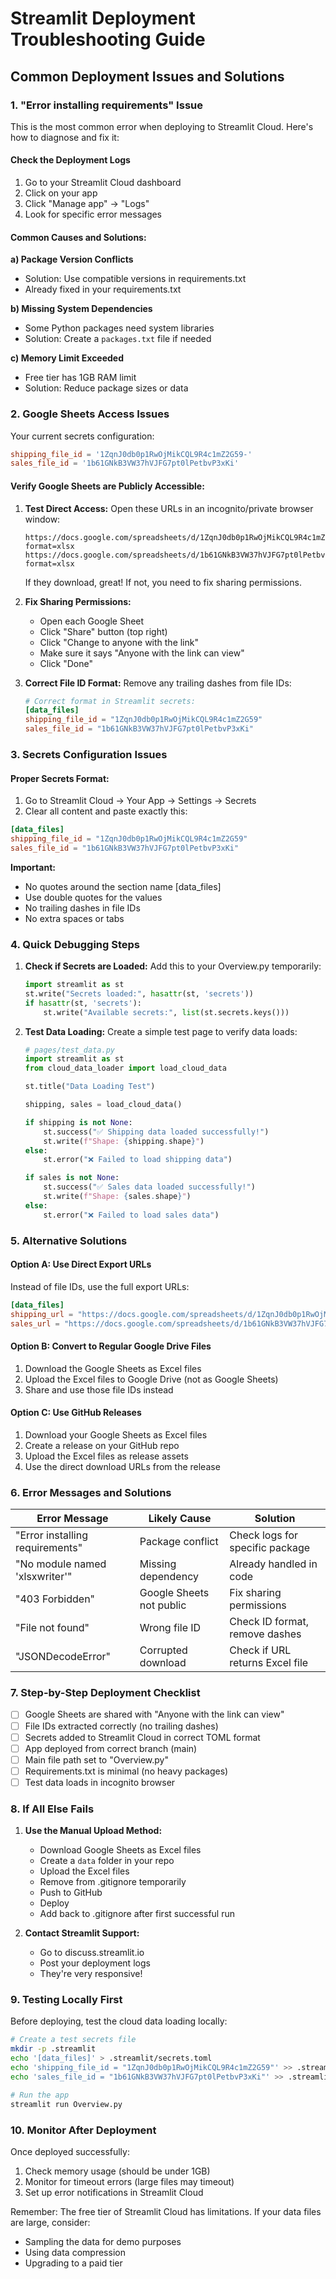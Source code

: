 # Streamlit Deployment Troubleshooting Guide

## Common Deployment Issues and Solutions

### 1. "Error installing requirements" Issue

This is the most common error when deploying to Streamlit Cloud. Here's how to diagnose and fix it:

#### Check the Deployment Logs
1. Go to your Streamlit Cloud dashboard
2. Click on your app
3. Click "Manage app" → "Logs"
4. Look for specific error messages

#### Common Causes and Solutions:

**a) Package Version Conflicts**
- Solution: Use compatible versions in requirements.txt
- Already fixed in your requirements.txt

**b) Missing System Dependencies**
- Some Python packages need system libraries
- Solution: Create a `packages.txt` file if needed

**c) Memory Limit Exceeded**
- Free tier has 1GB RAM limit
- Solution: Reduce package sizes or data

### 2. Google Sheets Access Issues

Your current secrets configuration:
```toml
shipping_file_id = '1ZqnJ0db0p1RwOjMikCQL9R4c1mZ2G59-'
sales_file_id = '1b61GNkB3VW37hVJFG7pt0lPetbvP3xKi'
```

#### Verify Google Sheets are Publicly Accessible:

1. **Test Direct Access:**
   Open these URLs in an incognito/private browser window:
   ```
   https://docs.google.com/spreadsheets/d/1ZqnJ0db0p1RwOjMikCQL9R4c1mZ2G59-/export?format=xlsx
   https://docs.google.com/spreadsheets/d/1b61GNkB3VW37hVJFG7pt0lPetbvP3xKi/export?format=xlsx
   ```
   
   If they download, great! If not, you need to fix sharing permissions.

2. **Fix Sharing Permissions:**
   - Open each Google Sheet
   - Click "Share" button (top right)
   - Click "Change to anyone with the link"
   - Make sure it says "Anyone with the link can view"
   - Click "Done"

3. **Correct File ID Format:**
   Remove any trailing dashes from file IDs:
   ```toml
   # Correct format in Streamlit secrets:
   [data_files]
   shipping_file_id = "1ZqnJ0db0p1RwOjMikCQL9R4c1mZ2G59"
   sales_file_id = "1b61GNkB3VW37hVJFG7pt0lPetbvP3xKi"
   ```

### 3. Secrets Configuration Issues

#### Proper Secrets Format:
1. Go to Streamlit Cloud → Your App → Settings → Secrets
2. Clear all content and paste exactly this:

```toml
[data_files]
shipping_file_id = "1ZqnJ0db0p1RwOjMikCQL9R4c1mZ2G59"
sales_file_id = "1b61GNkB3VW37hVJFG7pt0lPetbvP3xKi"
```

**Important:** 
- No quotes around the section name [data_files]
- Use double quotes for the values
- No trailing dashes in file IDs
- No extra spaces or tabs

### 4. Quick Debugging Steps

1. **Check if Secrets are Loaded:**
   Add this to your Overview.py temporarily:
   ```python
   import streamlit as st
   st.write("Secrets loaded:", hasattr(st, 'secrets'))
   if hasattr(st, 'secrets'):
       st.write("Available secrets:", list(st.secrets.keys()))
   ```

2. **Test Data Loading:**
   Create a simple test page to verify data loads:
   ```python
   # pages/test_data.py
   import streamlit as st
   from cloud_data_loader import load_cloud_data
   
   st.title("Data Loading Test")
   
   shipping, sales = load_cloud_data()
   
   if shipping is not None:
       st.success("✅ Shipping data loaded successfully!")
       st.write(f"Shape: {shipping.shape}")
   else:
       st.error("❌ Failed to load shipping data")
   
   if sales is not None:
       st.success("✅ Sales data loaded successfully!")
       st.write(f"Shape: {sales.shape}")
   else:
       st.error("❌ Failed to load sales data")
   ```

### 5. Alternative Solutions

#### Option A: Use Direct Export URLs
Instead of file IDs, use the full export URLs:
```toml
[data_files]
shipping_url = "https://docs.google.com/spreadsheets/d/1ZqnJ0db0p1RwOjMikCQL9R4c1mZ2G59/export?format=xlsx"
sales_url = "https://docs.google.com/spreadsheets/d/1b61GNkB3VW37hVJFG7pt0lPetbvP3xKi/export?format=xlsx"
```

#### Option B: Convert to Regular Google Drive Files
1. Download the Google Sheets as Excel files
2. Upload the Excel files to Google Drive (not as Google Sheets)
3. Share and use those file IDs instead

#### Option C: Use GitHub Releases
1. Download your Google Sheets as Excel files
2. Create a release on your GitHub repo
3. Upload the Excel files as release assets
4. Use the direct download URLs from the release

### 6. Error Messages and Solutions

| Error Message | Likely Cause | Solution |
|--------------|--------------|----------|
| "Error installing requirements" | Package conflict | Check logs for specific package |
| "No module named 'xlsxwriter'" | Missing dependency | Already handled in code |
| "403 Forbidden" | Google Sheets not public | Fix sharing permissions |
| "File not found" | Wrong file ID | Check ID format, remove dashes |
| "JSONDecodeError" | Corrupted download | Check if URL returns Excel file |

### 7. Step-by-Step Deployment Checklist

- [ ] Google Sheets are shared with "Anyone with the link can view"
- [ ] File IDs extracted correctly (no trailing dashes)
- [ ] Secrets added to Streamlit Cloud in correct TOML format
- [ ] App deployed from correct branch (main)
- [ ] Main file path set to "Overview.py"
- [ ] Requirements.txt is minimal (no heavy packages)
- [ ] Test data loads in incognito browser

### 8. If All Else Fails

1. **Use the Manual Upload Method:**
   - Download Google Sheets as Excel files
   - Create a `data` folder in your repo
   - Upload the Excel files
   - Remove from .gitignore temporarily
   - Push to GitHub
   - Deploy
   - Add back to .gitignore after first successful run

2. **Contact Streamlit Support:**
   - Go to discuss.streamlit.io
   - Post your deployment logs
   - They're very responsive!

### 9. Testing Locally First

Before deploying, test the cloud data loading locally:

```bash
# Create a test secrets file
mkdir -p .streamlit
echo '[data_files]' > .streamlit/secrets.toml
echo 'shipping_file_id = "1ZqnJ0db0p1RwOjMikCQL9R4c1mZ2G59"' >> .streamlit/secrets.toml
echo 'sales_file_id = "1b61GNkB3VW37hVJFG7pt0lPetbvP3xKi"' >> .streamlit/secrets.toml

# Run the app
streamlit run Overview.py
```

### 10. Monitor After Deployment

Once deployed successfully:
1. Check memory usage (should be under 1GB)
2. Monitor for timeout errors (large files may timeout)
3. Set up error notifications in Streamlit Cloud

Remember: The free tier of Streamlit Cloud has limitations. If your data files are large, consider:
- Sampling the data for demo purposes
- Using data compression
- Upgrading to a paid tier